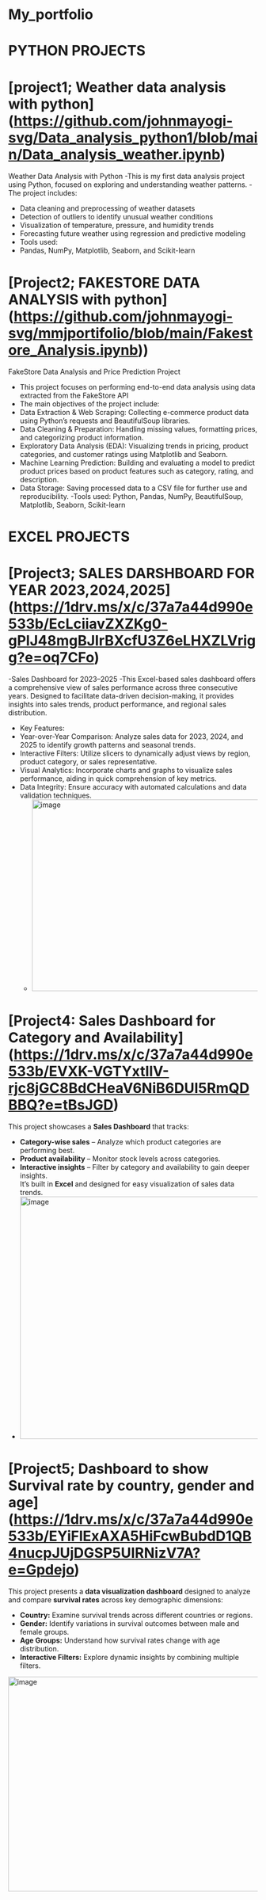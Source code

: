 # **My_portfolio**
# PYTHON PROJECTS
# [project1; Weather data analysis with python] (https://github.com/johnmayogi-svg/Data_analysis_python1/blob/main/Data_analysis_weather.ipynb)
 Weather Data Analysis with Python
 -This is my first data analysis project using Python, focused on exploring and understanding weather patterns.
 -The project includes:
  - Data cleaning and preprocessing of weather datasets
  - Detection of outliers to identify unusual weather conditions
  - Visualization of temperature, pressure, and humidity trends
  - Forecasting future weather using regression and predictive modeling
- Tools used: 
 - Pandas, NumPy, Matplotlib, Seaborn, and Scikit-learn

# [Project2; FAKESTORE DATA ANALYSIS with python] (https://github.com/johnmayogi-svg/mmjportifolio/blob/main/Fakestore_Analysis.ipynb))
FakeStore Data Analysis and Price Prediction Project
- This project focuses on performing end-to-end data analysis using data extracted from the FakeStore API
 - The main objectives of the project include:
 - Data Extraction & Web Scraping: Collecting e-commerce product data using Python’s requests and BeautifulSoup libraries.
 - Data Cleaning & Preparation: Handling missing values, formatting prices, and categorizing product information.
 - Exploratory Data Analysis (EDA): Visualizing trends in pricing, product categories, and customer ratings using Matplotlib and Seaborn.
 - Machine Learning Prediction: Building and evaluating a model to predict product prices based on product features such as category, rating, and description.
 - Data Storage: Saving processed data to a CSV file for further use and reproducibility.
-Tools used: 
Python, Pandas, NumPy, BeautifulSoup, Matplotlib, Seaborn, Scikit-learn

# EXCEL PROJECTS
# [Project3; SALES DARSHBOARD FOR YEAR 2023,2024,2025] (https://1drv.ms/x/c/37a7a44d990e533b/EcLciiavZXZKg0-gPlJ48mgBJIrBXcfU3Z6eLHXZLVrigg?e=oq7CFo)
-Sales Dashboard for 2023–2025
-This Excel-based sales dashboard offers a comprehensive view of sales performance across three consecutive years. Designed to facilitate data-driven decision-making, it provides insights into sales trends, product performance, and regional sales distribution.
- Key Features:
 - Year-over-Year Comparison: Analyze sales data for 2023, 2024, and 2025 to identify growth patterns and seasonal trends.
 - Interactive Filters: Utilize slicers to dynamically adjust views by region, product category, or sales representative.
 - Visual Analytics: Incorporate charts and graphs to visualize sales performance, aiding in quick comprehension of key metrics.
 - Data Integrity: Ensure accuracy with automated calculations and data validation techniques.
   - <img width="944" height="387" alt="image" src="https://github.com/user-attachments/assets/28332976-385e-48d5-a37c-0468c75ab538" />

# [Project4: Sales Dashboard for Category and Availability] (https://1drv.ms/x/c/37a7a44d990e533b/EVXK-VGTYxtIlV-rjc8jGC8BdCHeaV6NiB6DUI5RmQDBBQ?e=tBsJGD)
This project showcases a **Sales Dashboard** that tracks:
- **Category-wise sales** – Analyze which product categories are performing best.  
- **Product availability** – Monitor stock levels across categories.  
- **Interactive insights** – Filter by category and availability to gain deeper insights.    
It’s built in **Excel** and designed for easy visualization of sales data trends.
- <img width="931" height="490" alt="image" src="https://github.com/user-attachments/assets/e40b67c3-e6c1-4cc6-bf22-a26b9a7536ec" />

# [Project5; Dashboard to show Survival rate by country, gender and age] (https://1drv.ms/x/c/37a7a44d990e533b/EYiFlExAXA5HiFcwBubdD1QB4nucpJUjDGSP5UIRNizV7A?e=Gpdejo)
This project presents a **data visualization dashboard** designed to analyze and compare **survival rates** across key demographic dimensions:
-  **Country:** Examine survival trends across different countries or regions.  
-  **Gender:** Identify variations in survival outcomes between male and female groups.  
-  **Age Groups:** Understand how survival rates change with age distribution.  
-  **Interactive Filters:** Explore dynamic insights by combining multiple filters.  
<img width="878" height="434" alt="image" src="https://github.com/user-attachments/assets/1d0668fd-3b35-4435-bc8d-6d2217a01ea9" />
